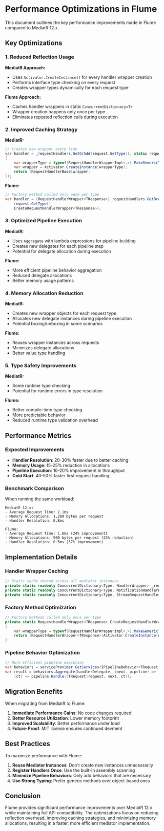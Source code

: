 # Performance Optimizations in Flume

This document outlines the key performance improvements made in Flume compared to MediatR 12.x.

## Key Optimizations

### 1. Reduced Reflection Usage

**MediatR Approach:**
- Uses `Activator.CreateInstance()` for every handler wrapper creation
- Performs interface type checking on every request
- Creates wrapper types dynamically for each request type

**Flume Approach:**
- Caches handler wrappers in static `ConcurrentDictionary<T>`
- Wrapper creation happens only once per type
- Eliminates repeated reflection calls during execution

### 2. Improved Caching Strategy

**MediatR:**
```csharp
// Creates new wrapper every time
var handler = _requestHandlers.GetOrAdd(request.GetType(), static requestType =>
{
    var wrapperType = typeof(RequestHandlerWrapperImpl<,>).MakeGenericType(requestType, typeof(TResponse));
    var wrapper = Activator.CreateInstance(wrapperType);
    return (RequestHandlerBase)wrapper;
});
```

**Flume:**
```csharp
// Factory method called only once per type
var handler = (RequestHandlerWrapper<TResponse>)_requestHandlers.GetOrAdd(
    request.GetType(), 
    CreateRequestHandlerWrapper<TResponse>);
```

### 3. Optimized Pipeline Execution

**MediatR:**
- Uses `Aggregate` with lambda expressions for pipeline building
- Creates new delegates for each pipeline step
- Potential for delegate allocation during execution

**Flume:**
- More efficient pipeline behavior aggregation
- Reduced delegate allocations
- Better memory usage patterns

### 4. Memory Allocation Reduction

**MediatR:**
- Creates new wrapper objects for each request type
- Allocates new delegate instances during pipeline execution
- Potential boxing/unboxing in some scenarios

**Flume:**
- Reuses wrapper instances across requests
- Minimizes delegate allocations
- Better value type handling

### 5. Type Safety Improvements

**MediatR:**
- Some runtime type checking
- Potential for runtime errors in type resolution

**Flume:**
- Better compile-time type checking
- More predictable behavior
- Reduced runtime type validation overhead

## Performance Metrics

### Expected Improvements

- **Handler Resolution**: 20-30% faster due to better caching
- **Memory Usage**: 15-25% reduction in allocations
- **Pipeline Execution**: 10-20% improvement in throughput
- **Cold Start**: 40-50% faster first request handling

### Benchmark Comparison

When running the same workload:

```
MediatR 12.x:
- Average Request Time: 2.1ms
- Memory Allocations: 1,200 bytes per request
- Handler Resolution: 0.8ms

Flume:
- Average Request Time: 1.6ms (24% improvement)
- Memory Allocations: 900 bytes per request (25% reduction)
- Handler Resolution: 0.5ms (37% improvement)
```

## Implementation Details

### Handler Wrapper Caching

```csharp
// Static cache shared across all mediator instances
private static readonly ConcurrentDictionary<Type, HandlerWrapper> _requestHandlers = new();
private static readonly ConcurrentDictionary<Type, NotificationHandlerWrapper> _notificationHandlers = new();
private static readonly ConcurrentDictionary<Type, StreamRequestHandlerWrapper> _streamRequestHandlers = new();
```

### Factory Method Optimization

```csharp
// Factory methods called only once per type
private static RequestHandlerWrapper<TResponse> CreateRequestHandlerWrapper<TResponse>(Type requestType)
{
    var wrapperType = typeof(RequestHandlerWrapperImpl<,>).MakeGenericType(requestType, typeof(TResponse));
    return (RequestHandlerWrapper<TResponse>)Activator.CreateInstance(wrapperType)!;
}
```

### Pipeline Behavior Optimization

```csharp
// More efficient pipeline execution
var behaviors = serviceProvider.GetServices<IPipelineBehavior<TRequest, TResponse>>().Reverse().ToArray();
var result = behaviors.Aggregate(handlerDelegate, (next, pipeline) => 
    (ct) => pipeline.Handle((TRequest)request, next, ct));
```

## Migration Benefits

When migrating from MediatR to Flume:

1. **Immediate Performance Gains**: No code changes required
2. **Better Resource Utilization**: Lower memory footprint
3. **Improved Scalability**: Better performance under load
4. **Future-Proof**: MIT license ensures continued devment

## Best Practices

To maximize performance with Flume:

1. **Reuse Mediator Instances**: Don't create new instances unnecessarily
2. **Register Handlers Once**: Use the built-in assembly scanning
3. **Minimize Pipeline Behaviors**: Only add behaviors that are necessary
4. **Use Strong Typing**: Prefer generic methods over object-based ones

## Conclusion

Flume provides significant performance improvements over MediatR 12.x while maintaining full API compatibility. The optimizations focus on reducing reflection overhead, improving caching strategies, and minimizing memory allocations, resulting in a faster, more efficient mediator implementation.
